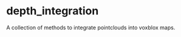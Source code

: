 depth_integration
=================

A collection of methods to integrate pointclouds into voxblox maps.
